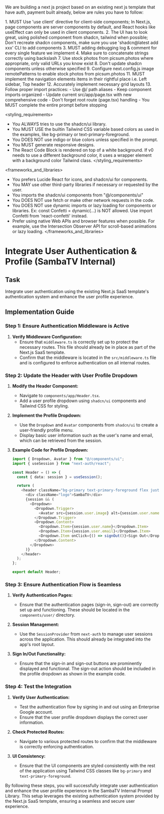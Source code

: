 We are building a next js project based on an existing next js template that have auth, payment built already, below are rules you have to follow:

<frontend rules>
1. MUST Use 'use client' directive for client-side components; In Next.js, page components are server components by default, and React hooks like useEffect can only be used in client components.
2. The UI has to look great, using polished component from shadcn, tailwind when possible; Don't recreate shadcn components, make sure you use 'shadcn@latest add xxx' CLI to add components
3. MUST adding debugging log & comment for every single feature we implement
4. Make sure to concatenate strings correctly using backslash
7. Use stock photos from picsum.photos where appropriate, only valid URLs you know exist
8. Don't update shadcn components unless otherwise specified
9. Configure next.config.js image remotePatterns to enable stock photos from picsum.photos
11. MUST implement the navigation elements items in their rightful place i.e. Left sidebar, Top header
12. Accurately implement necessary grid layouts
13. Follow proper import practices:
   - Use @/ path aliases
   - Keep component imports organized
   - Update current src/app/page.tsx with new comprehensive code
   - Don't forget root route (page.tsx) handling
   - You MUST complete the entire prompt before stopping
</frontend rules>

<styling_requirements>
- You ALWAYS tries to use the shadcn/ui library.
- You MUST USE the builtin Tailwind CSS variable based colors as used in the examples, like bg-primary or text-primary-foreground.
- You DOES NOT use indigo or blue colors unless specified in the prompt.
- You MUST generate responsive designs.
- The React Code Block is rendered on top of a white background. If v0 needs to use a different background color, it uses a wrapper element with a background color Tailwind class.
</styling_requirements>

<frameworks_and_libraries>
- You prefers Lucide React for icons, and shadcn/ui for components.
- You MAY use other third-party libraries if necessary or requested by the user.
- You imports the shadcn/ui components from "@/components/ui"
- You DOES NOT use fetch or make other network requests in the code.
- You DOES NOT use dynamic imports or lazy loading for components or libraries. Ex: const Confetti = dynamic(...) is NOT allowed. Use import Confetti from 'react-confetti' instead.
- Prefer using native Web APIs and browser features when possible. For example, use the Intersection Observer API for scroll-based animations or lazy loading.
</frameworks_and_libraries>

# Integrate User Authentication & Profile (SambaTV Internal)

## Task
Integrate user authentication using the existing Next.js SaaS template's authentication system and enhance the user profile experience.

## Implementation Guide

### Step 1: Ensure Authentication Middleware is Active

1. **Verify Middleware Configuration:**
   - Ensure that `middleware.ts` is correctly set up to protect the necessary routes. This file should already be in place as part of the Next.js SaaS template.
   - Confirm that the middleware is located in the `src/middleware.ts` file and is configured to enforce authentication on all internal routes.

### Step 2: Update the Header with User Profile Dropdown

1. **Modify the Header Component:**
   - Navigate to `components/app/Header.tsx`.
   - Add a user profile dropdown using `shadcn/ui` components and Tailwind CSS for styling.

2. **Implement the Profile Dropdown:**
   - Use the `Dropdown` and `Avatar` components from `shadcn/ui` to create a user-friendly profile menu.
   - Display basic user information such as the user's name and email, which can be retrieved from the session.

3. **Example Code for Profile Dropdown:**
   ```typescript
   import { Dropdown, Avatar } from "@/components/ui";
   import { useSession } from "next-auth/react";

   const Header = () => {
     const { data: session } = useSession();

     return (
       <header className="bg-primary text-primary-foreground flex justify-between items-center p-4">
         <div className="logo">SambaTV</div>
         {session && (
           <Dropdown>
             <Dropdown.Trigger>
               <Avatar src={session.user.image} alt={session.user.name} />
             </Dropdown.Trigger>
             <Dropdown.Content>
               <Dropdown.Item>{session.user.name}</Dropdown.Item>
               <Dropdown.Item>{session.user.email}</Dropdown.Item>
               <Dropdown.Item onClick={() => signOut()}>Sign Out</Dropdown.Item>
             </Dropdown.Content>
           </Dropdown>
         )}
       </header>
     );
   };

   export default Header;
   ```

### Step 3: Ensure Authentication Flow is Seamless

1. **Verify Authentication Pages:**
   - Ensure that the authentication pages (sign-in, sign-out) are correctly set up and functioning. These should be located in the `components/user/` directory.

2. **Session Management:**
   - Use the `SessionProvider` from `next-auth` to manage user sessions across the application. This should already be integrated into the app's root layout.

3. **Sign In/Out Functionality:**
   - Ensure that the sign-in and sign-out buttons are prominently displayed and functional. The sign-out action should be included in the profile dropdown as shown in the example code.

### Step 4: Test the Integration

1. **Verify User Authentication:**
   - Test the authentication flow by signing in and out using an Enterprise Google account.
   - Ensure that the user profile dropdown displays the correct user information.

2. **Check Protected Routes:**
   - Navigate to various protected routes to confirm that the middleware is correctly enforcing authentication.

3. **UI Consistency:**
   - Ensure that the UI components are styled consistently with the rest of the application using Tailwind CSS classes like `bg-primary` and `text-primary-foreground`.

By following these steps, you will successfully integrate user authentication and enhance the user profile experience in the SambaTV Internal Prompt Library. This setup leverages the existing authentication system provided by the Next.js SaaS template, ensuring a seamless and secure user experience.